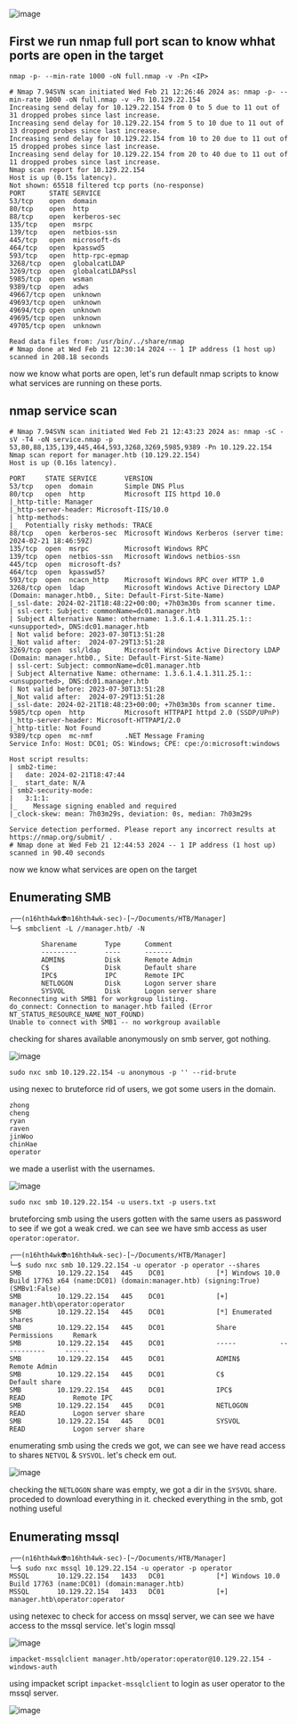 ![image](https://github.com/n16hth4wk07/n16hth4wk07.github.io/assets/87468669/fde8cd9d-8c69-4862-8961-381a29b7b13b)

## First we run nmap full port scan to know whhat ports are open in the target 
`nmap -p- --min-rate 1000 -oN full.nmap -v -Pn <IP>`

```shell
# Nmap 7.94SVN scan initiated Wed Feb 21 12:26:46 2024 as: nmap -p- --min-rate 1000 -oN full.nmap -v -Pn 10.129.22.154
Increasing send delay for 10.129.22.154 from 0 to 5 due to 11 out of 31 dropped probes since last increase.
Increasing send delay for 10.129.22.154 from 5 to 10 due to 11 out of 13 dropped probes since last increase.
Increasing send delay for 10.129.22.154 from 10 to 20 due to 11 out of 15 dropped probes since last increase.
Increasing send delay for 10.129.22.154 from 20 to 40 due to 11 out of 11 dropped probes since last increase.
Nmap scan report for 10.129.22.154
Host is up (0.15s latency).
Not shown: 65518 filtered tcp ports (no-response)
PORT      STATE SERVICE
53/tcp    open  domain
80/tcp    open  http
88/tcp    open  kerberos-sec
135/tcp   open  msrpc
139/tcp   open  netbios-ssn
445/tcp   open  microsoft-ds
464/tcp   open  kpasswd5
593/tcp   open  http-rpc-epmap
3268/tcp  open  globalcatLDAP
3269/tcp  open  globalcatLDAPssl
5985/tcp  open  wsman
9389/tcp  open  adws
49667/tcp open  unknown
49693/tcp open  unknown
49694/tcp open  unknown
49695/tcp open  unknown
49705/tcp open  unknown

Read data files from: /usr/bin/../share/nmap
# Nmap done at Wed Feb 21 12:30:14 2024 -- 1 IP address (1 host up) scanned in 208.18 seconds
```
now we know what ports are open, let's run default nmap scripts to know what services are running on these ports.

## nmap service scan 

```shell
# Nmap 7.94SVN scan initiated Wed Feb 21 12:43:23 2024 as: nmap -sC -sV -T4 -oN service.nmap -p 53,80,88,135,139,445,464,593,3268,3269,5985,9389 -Pn 10.129.22.154
Nmap scan report for manager.htb (10.129.22.154)
Host is up (0.16s latency).

PORT     STATE SERVICE       VERSION
53/tcp   open  domain        Simple DNS Plus
80/tcp   open  http          Microsoft IIS httpd 10.0
|_http-title: Manager
|_http-server-header: Microsoft-IIS/10.0
| http-methods: 
|_  Potentially risky methods: TRACE
88/tcp   open  kerberos-sec  Microsoft Windows Kerberos (server time: 2024-02-21 18:46:59Z)
135/tcp  open  msrpc         Microsoft Windows RPC
139/tcp  open  netbios-ssn   Microsoft Windows netbios-ssn
445/tcp  open  microsoft-ds?
464/tcp  open  kpasswd5?
593/tcp  open  ncacn_http    Microsoft Windows RPC over HTTP 1.0
3268/tcp open  ldap          Microsoft Windows Active Directory LDAP (Domain: manager.htb0., Site: Default-First-Site-Name)
|_ssl-date: 2024-02-21T18:48:22+00:00; +7h03m30s from scanner time.
| ssl-cert: Subject: commonName=dc01.manager.htb
| Subject Alternative Name: othername: 1.3.6.1.4.1.311.25.1::<unsupported>, DNS:dc01.manager.htb
| Not valid before: 2023-07-30T13:51:28
|_Not valid after:  2024-07-29T13:51:28
3269/tcp open  ssl/ldap      Microsoft Windows Active Directory LDAP (Domain: manager.htb0., Site: Default-First-Site-Name)
| ssl-cert: Subject: commonName=dc01.manager.htb
| Subject Alternative Name: othername: 1.3.6.1.4.1.311.25.1::<unsupported>, DNS:dc01.manager.htb
| Not valid before: 2023-07-30T13:51:28
|_Not valid after:  2024-07-29T13:51:28
|_ssl-date: 2024-02-21T18:48:23+00:00; +7h03m30s from scanner time.
5985/tcp open  http          Microsoft HTTPAPI httpd 2.0 (SSDP/UPnP)
|_http-server-header: Microsoft-HTTPAPI/2.0
|_http-title: Not Found
9389/tcp open  mc-nmf        .NET Message Framing
Service Info: Host: DC01; OS: Windows; CPE: cpe:/o:microsoft:windows

Host script results:
| smb2-time: 
|   date: 2024-02-21T18:47:44
|_  start_date: N/A
| smb2-security-mode: 
|   3:1:1: 
|_    Message signing enabled and required
|_clock-skew: mean: 7h03m29s, deviation: 0s, median: 7h03m29s

Service detection performed. Please report any incorrect results at https://nmap.org/submit/ .
# Nmap done at Wed Feb 21 12:44:53 2024 -- 1 IP address (1 host up) scanned in 90.40 seconds
```
now we know what services are open on the target 


## Enumerating SMB
```
┌──(n16hth4wk👽n16hth4wk-sec)-[~/Documents/HTB/Manager]
└─$ smbclient -L //manager.htb/ -N          

        Sharename       Type      Comment
        ---------       ----      -------
        ADMIN$          Disk      Remote Admin
        C$              Disk      Default share
        IPC$            IPC       Remote IPC
        NETLOGON        Disk      Logon server share 
        SYSVOL          Disk      Logon server share 
Reconnecting with SMB1 for workgroup listing.
do_connect: Connection to manager.htb failed (Error NT_STATUS_RESOURCE_NAME_NOT_FOUND)
Unable to connect with SMB1 -- no workgroup available
```
checking for shares available anonymously on smb server, got nothing. 

![image](https://github.com/n16hth4wk07/n16hth4wk07.github.io/assets/87468669/819c307b-fca2-4107-9213-daba2b372fa7)

```shell
sudo nxc smb 10.129.22.154 -u anonymous -p '' --rid-brute
```

using nexec to bruteforce rid of users, we got some users in the domain. 

```
zhong 
cheng 
ryan 
raven 
jinWoo 
chinHae 
operator 
```
we made a userlist with the usernames. 

![image](https://github.com/n16hth4wk07/n16hth4wk07.github.io/assets/87468669/5f9f241f-8cb6-4f2a-9cc7-a4b397d4dbe2)

```shell
sudo nxc smb 10.129.22.154 -u users.txt -p users.txt
```
bruteforcing smb using the users gotten with the same users as password to see if we got a weak cred. we can see we have smb access as user `operator:operator`.

```shell
┌──(n16hth4wk👽n16hth4wk-sec)-[~/Documents/HTB/Manager]
└─$ sudo nxc smb 10.129.22.154 -u operator -p operator --shares 
SMB         10.129.22.154   445    DC01             [*] Windows 10.0 Build 17763 x64 (name:DC01) (domain:manager.htb) (signing:True) (SMBv1:False)
SMB         10.129.22.154   445    DC01             [+] manager.htb\operator:operator 
SMB         10.129.22.154   445    DC01             [*] Enumerated shares
SMB         10.129.22.154   445    DC01             Share           Permissions     Remark
SMB         10.129.22.154   445    DC01             -----           -----------     ------
SMB         10.129.22.154   445    DC01             ADMIN$                          Remote Admin
SMB         10.129.22.154   445    DC01             C$                              Default share
SMB         10.129.22.154   445    DC01             IPC$            READ            Remote IPC
SMB         10.129.22.154   445    DC01             NETLOGON        READ            Logon server share 
SMB         10.129.22.154   445    DC01             SYSVOL          READ            Logon server share
```
enumerating smb using the creds we got, we can see we have read access to shares `NETVOL` & `SYSVOL`. let's check em out.

![image](https://github.com/n16hth4wk07/n16hth4wk07.github.io/assets/87468669/8c5754b5-1b5f-4143-b5db-8dfd93e5c059)

checking the `NETLOGON` share was empty, we got a dir in the `SYSVOL` share. proceded to download everything in it. checked everything in the smb, got nothing useful


## Enumerating mssql 

```
┌──(n16hth4wk👽n16hth4wk-sec)-[~/Documents/HTB/Manager]
└─$ sudo nxc mssql 10.129.22.154 -u operator -p operator 
MSSQL       10.129.22.154   1433   DC01             [*] Windows 10.0 Build 17763 (name:DC01) (domain:manager.htb)
MSSQL       10.129.22.154   1433   DC01             [+] manager.htb\operator:operator   
```
using netexec to check for access on mssql server, we can see we have access to the mssql service. let's login mssql 

![image](https://github.com/n16hth4wk07/n16hth4wk07.github.io/assets/87468669/149d185f-b6c7-4978-ab5c-f2509fb613e1)

```shell
impacket-mssqlclient manager.htb/operator:operator@10.129.22.154 -windows-auth
```

using impacket script `impacket-mssqlclient` to login as user operator to the mssql server. 

![image](https://github.com/n16hth4wk07/n16hth4wk07.github.io/assets/87468669/c19f3e82-63c6-4cbe-baf2-e68eae6d3ca1)


